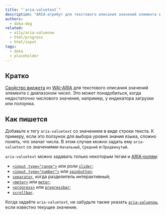 ```yaml
---
title: "`aria-valuetext`"
description: "ARIA-атрибут для текстового описания значений элемента с диапазоном чисел."
authors:
  - doka-dog
related:
  - a11y/aria-valuenow
  - html/progress
  - html/input
tags:
  - doka
  - placeholder
---
```


## Кратко

[Свойство виджета](/a11y/aria-attrs/#atributy-vidzhetov) из [WAI-ARIA](/a11y/aria-intro/#specifikaciya) для текстового описания значений элемента с диапазоном чисел. Это может понадобиться, когда недостаточно числового значения, например, у индикатора загрузки или ползунка.

## Как пишется

Добавьте к тегу `aria-valuetext` со значением в виде строки текста. К примеру, если это ползунок для выбора уровня знания языка, сложно понять, что значат числа. В этом случае можно задать ему `aria-valuetext` со значениями `Начальный`, `Средний` и `Продвинутый`.

`aria-valuetext` можно задавать только некоторым тегам и [ARIA-ролям](/a11y/aria-roles/):

- [`<input type="range">`](/html/input/#type) или роли [`slider`](/a11y/role-slider/);
- [`<input type="number">`](/html/input/#type) или [`spinbutton`](/a11y/role-spinbutton/);
- [`separator`](/a11y/role-separator/), когда разделитель интерактивный;
- [`<meter>`](/html/meter/) или [`meter`](/a11y/role-meter/);
- [`<progress>`](/html/progress/) или [`progressbar`](/a11y/role-progressbar/);
- [`scrollbar`](/a11y/role-scrollbar/).

Когда задаёте `aria-valuetext`, не забудьте также указать [`aria-valuenow`](/a11y/aria-valuenow/), если известно текущее значение.
